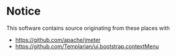 # Notice

This software contains source originating from these places with
* https://github.com/apache/jmeter
* https://github.com/Templarian/ui.bootstrap.contextMenu

